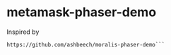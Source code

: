 # metamask-phaser-demo

Inspired by
```https://moralis.io/how-to-build-a-2d-web3-game-full-guide
https://github.com/ashbeech/moralis-phaser-demo```
